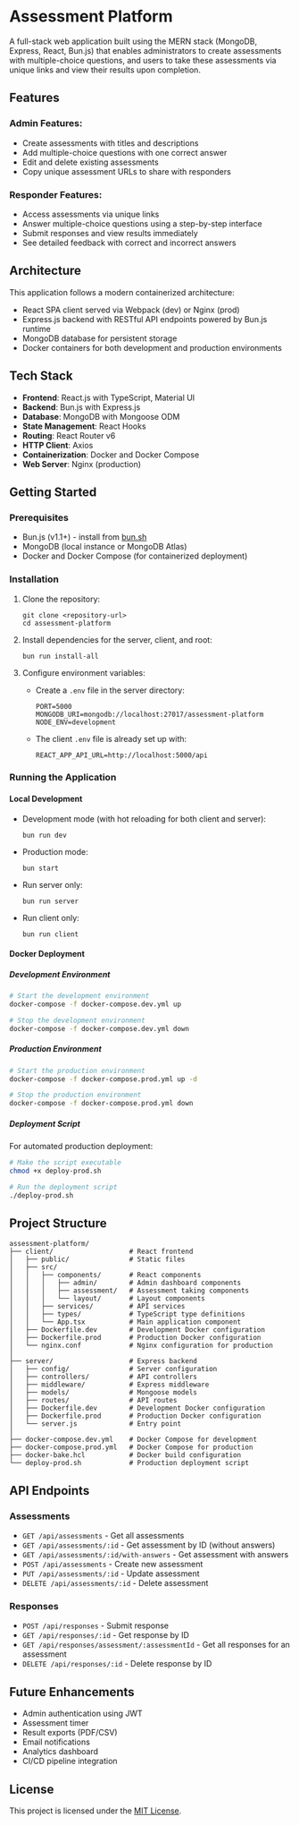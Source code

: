# Assessment Platform

A full-stack web application built using the MERN stack (MongoDB, Express, React, Bun.js) that enables administrators to create assessments with multiple-choice questions, and users to take these assessments via unique links and view their results upon completion.

## Features

### Admin Features:
- Create assessments with titles and descriptions
- Add multiple-choice questions with one correct answer
- Edit and delete existing assessments
- Copy unique assessment URLs to share with responders

### Responder Features:
- Access assessments via unique links
- Answer multiple-choice questions using a step-by-step interface
- Submit responses and view results immediately
- See detailed feedback with correct and incorrect answers

## Architecture

This application follows a modern containerized architecture:

- React SPA client served via Webpack (dev) or Nginx (prod)
- Express.js backend with RESTful API endpoints powered by Bun.js runtime
- MongoDB database for persistent storage
- Docker containers for both development and production environments

## Tech Stack

- **Frontend**: React.js with TypeScript, Material UI
- **Backend**: Bun.js with Express.js
- **Database**: MongoDB with Mongoose ODM
- **State Management**: React Hooks
- **Routing**: React Router v6
- **HTTP Client**: Axios
- **Containerization**: Docker and Docker Compose
- **Web Server**: Nginx (production)

## Getting Started

### Prerequisites

- Bun.js (v1.1+) - install from [bun.sh](https://bun.sh)
- MongoDB (local instance or MongoDB Atlas)
- Docker and Docker Compose (for containerized deployment)

### Installation

1. Clone the repository:
   ```
   git clone <repository-url>
   cd assessment-platform
   ```

2. Install dependencies for the server, client, and root:
   ```
   bun run install-all
   ```

3. Configure environment variables:
   - Create a `.env` file in the server directory:
     ```
     PORT=5000
     MONGODB_URI=mongodb://localhost:27017/assessment-platform
     NODE_ENV=development
     ```

   - The client `.env` file is already set up with:
     ```
     REACT_APP_API_URL=http://localhost:5000/api
     ```

### Running the Application

#### Local Development

- Development mode (with hot reloading for both client and server):
  ```
  bun run dev
  ```

- Production mode:
  ```
  bun start
  ```

- Run server only:
  ```
  bun run server
  ```

- Run client only:
  ```
  bun run client
  ```

#### Docker Deployment

##### Development Environment

```bash
# Start the development environment
docker-compose -f docker-compose.dev.yml up

# Stop the development environment
docker-compose -f docker-compose.dev.yml down
```

##### Production Environment

```bash
# Start the production environment
docker-compose -f docker-compose.prod.yml up -d

# Stop the production environment
docker-compose -f docker-compose.prod.yml down
```

##### Deployment Script

For automated production deployment:

```bash
# Make the script executable
chmod +x deploy-prod.sh

# Run the deployment script
./deploy-prod.sh
```

## Project Structure

```
assessment-platform/
├── client/                   # React frontend
│   ├── public/               # Static files
│   ├── src/
│   │   ├── components/       # React components
│   │   │   ├── admin/        # Admin dashboard components
│   │   │   ├── assessment/   # Assessment taking components
│   │   │   └── layout/       # Layout components
│   │   ├── services/         # API services
│   │   ├── types/            # TypeScript type definitions
│   │   └── App.tsx           # Main application component
│   ├── Dockerfile.dev        # Development Docker configuration
│   ├── Dockerfile.prod       # Production Docker configuration
│   └── nginx.conf            # Nginx configuration for production
│
├── server/                   # Express backend
│   ├── config/               # Server configuration
│   ├── controllers/          # API controllers
│   ├── middleware/           # Express middleware
│   ├── models/               # Mongoose models
│   ├── routes/               # API routes
│   ├── Dockerfile.dev        # Development Docker configuration
│   ├── Dockerfile.prod       # Production Docker configuration
│   └── server.js             # Entry point
│
├── docker-compose.dev.yml    # Docker Compose for development
├── docker-compose.prod.yml   # Docker Compose for production
├── docker-bake.hcl           # Docker build configuration
└── deploy-prod.sh            # Production deployment script
```

## API Endpoints

### Assessments
- `GET /api/assessments` - Get all assessments
- `GET /api/assessments/:id` - Get assessment by ID (without answers)
- `GET /api/assessments/:id/with-answers` - Get assessment with answers
- `POST /api/assessments` - Create new assessment
- `PUT /api/assessments/:id` - Update assessment
- `DELETE /api/assessments/:id` - Delete assessment

### Responses
- `POST /api/responses` - Submit response
- `GET /api/responses/:id` - Get response by ID
- `GET /api/responses/assessment/:assessmentId` - Get all responses for an assessment
- `DELETE /api/responses/:id` - Delete response by ID

## Future Enhancements

- Admin authentication using JWT
- Assessment timer
- Result exports (PDF/CSV)
- Email notifications
- Analytics dashboard
- CI/CD pipeline integration

## License

This project is licensed under the [MIT License](./LICENSE).
